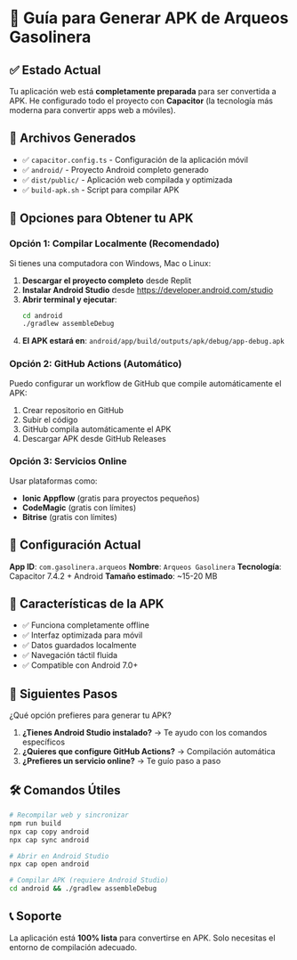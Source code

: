 # 📱 Guía para Generar APK de Arqueos Gasolinera

## ✅ Estado Actual
Tu aplicación web está **completamente preparada** para ser convertida a APK. He configurado todo el proyecto con **Capacitor** (la tecnología más moderna para convertir apps web a móviles).

## 📂 Archivos Generados
- ✅ `capacitor.config.ts` - Configuración de la aplicación móvil
- ✅ `android/` - Proyecto Android completo generado
- ✅ `dist/public/` - Aplicación web compilada y optimizada
- ✅ `build-apk.sh` - Script para compilar APK

## 🎯 Opciones para Obtener tu APK

### **Opción 1: Compilar Localmente (Recomendado)**

Si tienes una computadora con Windows, Mac o Linux:

1. **Descargar el proyecto completo** desde Replit
2. **Instalar Android Studio** desde https://developer.android.com/studio
3. **Abrir terminal y ejecutar**:
   ```bash
   cd android
   ./gradlew assembleDebug
   ```
4. **El APK estará en**: `android/app/build/outputs/apk/debug/app-debug.apk`

### **Opción 2: GitHub Actions (Automático)**

Puedo configurar un workflow de GitHub que compile automáticamente el APK:

1. Crear repositorio en GitHub
2. Subir el código
3. GitHub compila automáticamente el APK
4. Descargar APK desde GitHub Releases

### **Opción 3: Servicios Online**

Usar plataformas como:
- **Ionic Appflow** (gratis para proyectos pequeños)
- **CodeMagic** (gratis con límites)
- **Bitrise** (gratis con límites)

## 🔧 Configuración Actual

**App ID**: `com.gasolinera.arqueos`
**Nombre**: `Arqueos Gasolinera`
**Tecnología**: Capacitor 7.4.2 + Android
**Tamaño estimado**: ~15-20 MB

## 📱 Características de la APK

- ✅ Funciona completamente offline
- ✅ Interfaz optimizada para móvil
- ✅ Datos guardados localmente
- ✅ Navegación táctil fluida
- ✅ Compatible con Android 7.0+

## 🚀 Siguientes Pasos

¿Qué opción prefieres para generar tu APK?

1. **¿Tienes Android Studio instalado?** → Te ayudo con los comandos específicos
2. **¿Quieres que configure GitHub Actions?** → Compilación automática
3. **¿Prefieres un servicio online?** → Te guío paso a paso

## 🛠️ Comandos Útiles

```bash
# Recompilar web y sincronizar
npm run build
npx cap copy android
npx cap sync android

# Abrir en Android Studio
npx cap open android

# Compilar APK (requiere Android Studio)
cd android && ./gradlew assembleDebug
```

## 📞 Soporte

La aplicación está **100% lista** para convertirse en APK. Solo necesitas el entorno de compilación adecuado.